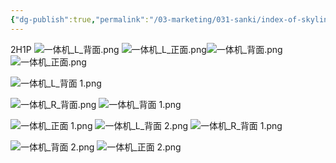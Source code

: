 ```yaml
---
{"dg-publish":true,"permalink":"/03-marketing/031-sanki/index-of-skyline-sk-56-v-2024/","tags":["SKProductLib"]}
---
```


2H1P
![一体机_L_背面.png](/img/user/03%20Marketing/031%20SANKI%E4%BA%A7%E5%93%81%E8%B5%84%E6%96%99/assets/Index%20of%20Skyline%20SK56V%202024/%E4%B8%80%E4%BD%93%E6%9C%BA_L_%E8%83%8C%E9%9D%A2.png)
![一体机_L_正面.png](/img/user/03%20Marketing/031%20SANKI%E4%BA%A7%E5%93%81%E8%B5%84%E6%96%99/assets/Index%20of%20Skyline%20SK56V%202024/%E4%B8%80%E4%BD%93%E6%9C%BA_L_%E6%AD%A3%E9%9D%A2.png)![一体机_背面.png](/img/user/03%20Marketing/031%20SANKI%E4%BA%A7%E5%93%81%E8%B5%84%E6%96%99/assets/Index%20of%20Skyline%20SK56V%202024/%E4%B8%80%E4%BD%93%E6%9C%BA_%E8%83%8C%E9%9D%A2.png)
![一体机_正面.png](/img/user/03%20Marketing/031%20SANKI%E4%BA%A7%E5%93%81%E8%B5%84%E6%96%99/assets/Index%20of%20Skyline%20SK56V%202024/%E4%B8%80%E4%BD%93%E6%9C%BA_%E6%AD%A3%E9%9D%A2.png)


![一体机_L_背面 1.png](/img/user/03%20Marketing/031%20SANKI%E4%BA%A7%E5%93%81%E8%B5%84%E6%96%99/assets/Index%20of%20Skyline%20SK56V%202024/%E4%B8%80%E4%BD%93%E6%9C%BA_L_%E8%83%8C%E9%9D%A2%201.png)

![一体机_R_背面.png](/img/user/03%20Marketing/031%20SANKI%E4%BA%A7%E5%93%81%E8%B5%84%E6%96%99/assets/Index%20of%20Skyline%20SK56V%202024/%E4%B8%80%E4%BD%93%E6%9C%BA_R_%E8%83%8C%E9%9D%A2.png)
![一体机_背面 1.png](/img/user/03%20Marketing/031%20SANKI%E4%BA%A7%E5%93%81%E8%B5%84%E6%96%99/assets/Index%20of%20Skyline%20SK56V%202024/%E4%B8%80%E4%BD%93%E6%9C%BA_%E8%83%8C%E9%9D%A2%201.png)

![一体机_正面 1.png](/img/user/03%20Marketing/031%20SANKI%E4%BA%A7%E5%93%81%E8%B5%84%E6%96%99/assets/Index%20of%20Skyline%20SK56V%202024/%E4%B8%80%E4%BD%93%E6%9C%BA_%E6%AD%A3%E9%9D%A2%201.png)
![一体机_L_背面 2.png](/img/user/03%20Marketing/031%20SANKI%E4%BA%A7%E5%93%81%E8%B5%84%E6%96%99/assets/Index%20of%20Skyline%20SK56V%202024/%E4%B8%80%E4%BD%93%E6%9C%BA_L_%E8%83%8C%E9%9D%A2%202.png)
![一体机_R_背面 1.png](/img/user/03%20Marketing/031%20SANKI%E4%BA%A7%E5%93%81%E8%B5%84%E6%96%99/assets/Index%20of%20Skyline%20SK56V%202024/%E4%B8%80%E4%BD%93%E6%9C%BA_R_%E8%83%8C%E9%9D%A2%201.png)

![一体机_背面 2.png](/img/user/03%20Marketing/031%20SANKI%E4%BA%A7%E5%93%81%E8%B5%84%E6%96%99/assets/Index%20of%20Skyline%20SK56V%202024/%E4%B8%80%E4%BD%93%E6%9C%BA_%E8%83%8C%E9%9D%A2%202.png)
![一体机_正面 2.png](/img/user/03%20Marketing/031%20SANKI%E4%BA%A7%E5%93%81%E8%B5%84%E6%96%99/assets/Index%20of%20Skyline%20SK56V%202024/%E4%B8%80%E4%BD%93%E6%9C%BA_%E6%AD%A3%E9%9D%A2%202.png)
